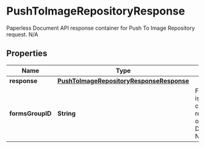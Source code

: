 

# PushToImageRepositoryResponse

Paperless Document API response container for Push To Image Repository request.  N/A

## Properties

| Name | Type | Description | Notes |
|------------ | ------------- | ------------- | -------------|
|**response** | [**PushToImageRepositoryResponseResponse**](PushToImageRepositoryResponseResponse.md) |  |  |
|**formsGroupID** | **String** | FormsGroupID is a consolidated ID representing one or multiple DocumentID(s).  N/A |  [optional] |



